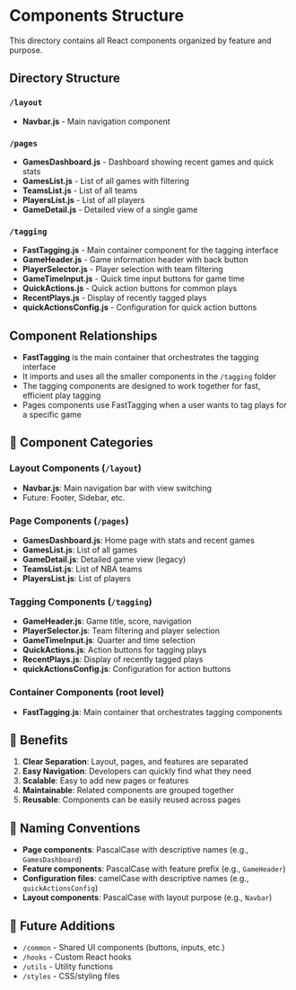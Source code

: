 # Components Structure

This directory contains all React components organized by feature and purpose.

## Directory Structure

### `/layout`
- **Navbar.js** - Main navigation component

### `/pages` 
- **GamesDashboard.js** - Dashboard showing recent games and quick stats
- **GamesList.js** - List of all games with filtering
- **TeamsList.js** - List of all teams
- **PlayersList.js** - List of all players
- **GameDetail.js** - Detailed view of a single game

### `/tagging`
- **FastTagging.js** - Main container component for the tagging interface
- **GameHeader.js** - Game information header with back button
- **PlayerSelector.js** - Player selection with team filtering
- **GameTimeInput.js** - Quick time input buttons for game time
- **QuickActions.js** - Quick action buttons for common plays
- **RecentPlays.js** - Display of recently tagged plays
- **quickActionsConfig.js** - Configuration for quick action buttons

## Component Relationships

- **FastTagging** is the main container that orchestrates the tagging interface
- It imports and uses all the smaller components in the `/tagging` folder
- The tagging components are designed to work together for fast, efficient play tagging
- Pages components use FastTagging when a user wants to tag plays for a specific game

## 🎯 Component Categories

### **Layout Components** (`/layout`)
- **Navbar.js**: Main navigation bar with view switching
- Future: Footer, Sidebar, etc.

### **Page Components** (`/pages`)
- **GamesDashboard.js**: Home page with stats and recent games
- **GamesList.js**: List of all games
- **GameDetail.js**: Detailed game view (legacy)
- **TeamsList.js**: List of NBA teams
- **PlayersList.js**: List of players

### **Tagging Components** (`/tagging`)
- **GameHeader.js**: Game title, score, navigation
- **PlayerSelector.js**: Team filtering and player selection
- **GameTimeInput.js**: Quarter and time selection
- **QuickActions.js**: Action buttons for tagging plays
- **RecentPlays.js**: Display of recently tagged plays
- **quickActionsConfig.js**: Configuration for action buttons

### **Container Components** (root level)
- **FastTagging.js**: Main container that orchestrates tagging components

## 🚀 Benefits

1. **Clear Separation**: Layout, pages, and features are separated
2. **Easy Navigation**: Developers can quickly find what they need
3. **Scalable**: Easy to add new pages or features
4. **Maintainable**: Related components are grouped together
5. **Reusable**: Components can be easily reused across pages

## 📝 Naming Conventions

- **Page components**: PascalCase with descriptive names (e.g., `GamesDashboard`)
- **Feature components**: PascalCase with feature prefix (e.g., `GameHeader`)
- **Configuration files**: camelCase with descriptive names (e.g., `quickActionsConfig`)
- **Layout components**: PascalCase with layout purpose (e.g., `Navbar`)

## 🔄 Future Additions

- `/common` - Shared UI components (buttons, inputs, etc.)
- `/hooks` - Custom React hooks
- `/utils` - Utility functions
- `/styles` - CSS/styling files 